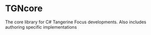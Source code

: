 # TGNcore
The core library for C# Tangerine Focus developments. Also includes authoring specific implementations
